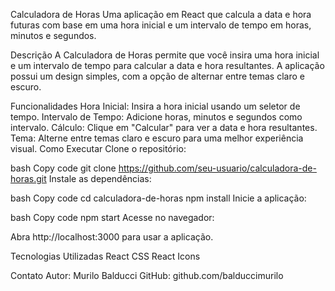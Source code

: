 Calculadora de Horas
Uma aplicação em React que calcula a data e hora futuras com base em uma hora inicial e um intervalo de tempo em horas, minutos e segundos.

Descrição
A Calculadora de Horas permite que você insira uma hora inicial e um intervalo de tempo para calcular a data e hora resultantes. A aplicação possui um design simples, com a opção de alternar entre temas claro e escuro.

Funcionalidades
Hora Inicial: Insira a hora inicial usando um seletor de tempo.
Intervalo de Tempo: Adicione horas, minutos e segundos como intervalo.
Cálculo: Clique em "Calcular" para ver a data e hora resultantes.
Tema: Alterne entre temas claro e escuro para uma melhor experiência visual.
Como Executar
Clone o repositório:

bash
Copy code
git clone https://github.com/seu-usuario/calculadora-de-horas.git
Instale as dependências:

bash
Copy code
cd calculadora-de-horas
npm install
Inicie a aplicação:

bash
Copy code
npm start
Acesse no navegador:

Abra http://localhost:3000 para usar a aplicação.

Tecnologias Utilizadas
React
CSS
React Icons

Contato
Autor: Murilo Balducci
GitHub: github.com/balduccimurilo



